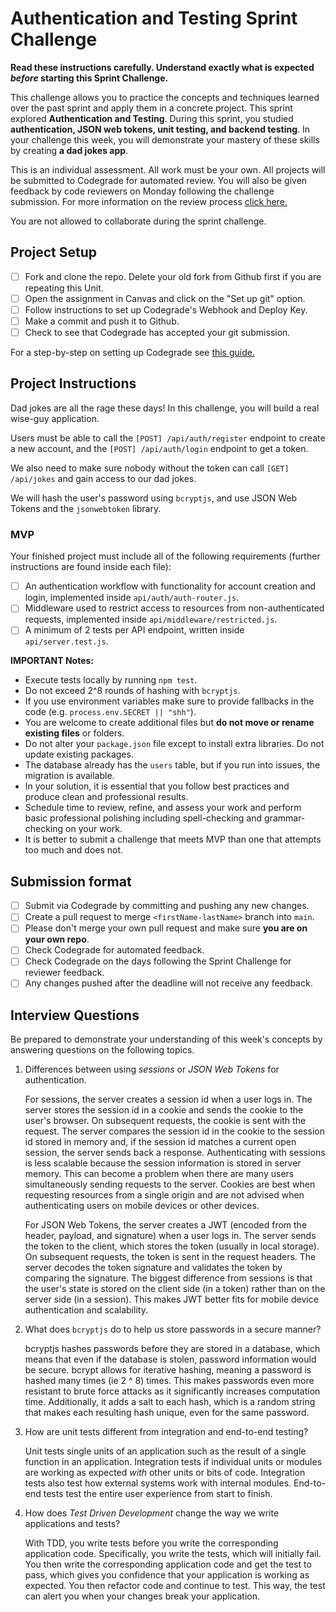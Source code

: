 # Authentication and Testing Sprint Challenge

**Read these instructions carefully. Understand exactly what is expected _before_ starting this Sprint Challenge.**

This challenge allows you to practice the concepts and techniques learned over the past sprint and apply them in a concrete project. This sprint explored **Authentication and Testing**. During this sprint, you studied **authentication, JSON web tokens, unit testing, and backend testing**. In your challenge this week, you will demonstrate your mastery of these skills by creating **a dad jokes app**.

This is an individual assessment. All work must be your own. All projects will be submitted to Codegrade for automated review. You will also be given feedback by code reviewers on Monday following the challenge submission. For more information on the review process [click here.](https://www.notion.so/lambdaschool/How-to-View-Feedback-in-CodeGrade-c5147cee220c4044a25de28bcb6bb54a)

You are not allowed to collaborate during the sprint challenge.

## Project Setup

- [ ] Fork and clone the repo. Delete your old fork from Github first if you are repeating this Unit.
- [ ] Open the assignment in Canvas and click on the "Set up git" option.
- [ ] Follow instructions to set up Codegrade's Webhook and Deploy Key.
- [ ] Make a commit and push it to Github.
- [ ] Check to see that Codegrade has accepted your git submission.

For a step-by-step on setting up Codegrade see [this guide.](https://www.notion.so/lambdaschool/Submitting-an-assignment-via-Code-Grade-A-Step-by-Step-Walkthrough-07bd65f5f8364e709ecb5064735ce374)

## Project Instructions

Dad jokes are all the rage these days! In this challenge, you will build a real wise-guy application.

Users must be able to call the `[POST] /api/auth/register` endpoint to create a new account, and the `[POST] /api/auth/login` endpoint to get a token.

We also need to make sure nobody without the token can call `[GET] /api/jokes` and gain access to our dad jokes.

We will hash the user's password using `bcryptjs`, and use JSON Web Tokens and the `jsonwebtoken` library.
  
### MVP

Your finished project must include all of the following requirements (further instructions are found inside each file):

- [ ] An authentication workflow with functionality for account creation and login, implemented inside `api/auth/auth-router.js`.
- [ ] Middleware used to restrict access to resources from non-authenticated requests, implemented inside `api/middleware/restricted.js`.
- [ ] A minimum of 2 tests per API endpoint, written inside `api/server.test.js`.

**IMPORTANT Notes:**

- Execute tests locally by running `npm test`.
- Do not exceed 2^8 rounds of hashing with `bcryptjs`.
- If you use environment variables make sure to provide fallbacks in the code (e.g. `process.env.SECRET || "shh"`).
- You are welcome to create additional files but **do not move or rename existing files** or folders.
- Do not alter your `package.json` file except to install extra libraries. Do not update existing packages.
- The database already has the `users` table, but if you run into issues, the migration is available.
- In your solution, it is essential that you follow best practices and produce clean and professional results.
- Schedule time to review, refine, and assess your work and perform basic professional polishing including spell-checking and grammar-checking on your work.
- It is better to submit a challenge that meets MVP than one that attempts too much and does not.

## Submission format

- [ ] Submit via Codegrade by committing and pushing any new changes.
- [ ] Create a pull request to merge `<firstName-lastName>` branch into `main`.
- [ ] Please don't merge your own pull request and make sure **you are on your own repo**.
- [ ] Check Codegrade for automated feedback.
- [ ] Check Codegrade on the days following the Sprint Challenge for reviewer feedback.
- [ ] Any changes pushed after the deadline will not receive any feedback.

## Interview Questions

Be prepared to demonstrate your understanding of this week's concepts by answering questions on the following topics.

1. Differences between using _sessions_ or _JSON Web Tokens_ for authentication.

    For sessions, the server creates a session id when a user logs in. The server stores the session id in a cookie and sends the cookie to the user's browser. On subsequent requests, the cookie is sent with the request. The server compares the session id in the cookie to the session id stored in memory and, if the session id matches a current open session, the server sends back a response. Authenticating with sessions is less scalable because the session information is stored in server memory. This can become a problem when there are many users simultaneously sending requests to the server. Cookies are best when requesting resources from a single origin and are not advised when authenticating users on mobile devices or other devices.

    For JSON Web Tokens, the server creates a JWT (encoded from the header, payload, and signature) when a user logs in. The server sends the token to the client, which stores the token (usually in local storage). On subsequent requests, the token is sent in the request headers. The server decodes the token signature and validates the token by comparing the signature. The biggest difference from sessions is that the user's state is stored on the client side (in a token) rather than on the server side (in a session). This makes JWT better fits for mobile device authentication and scalability.

2. What does `bcryptjs` do to help us store passwords in a secure manner?

    bcryptjs hashes passwords before they are stored in a database, which means that even if the database is stolen, password information would be secure. bcrypt allows for iterative hashing, meaning a password is hashed many times (ie 2 ^ 8) times. This makes passwords even more resistant to brute force attacks as it significantly increases computation time. Additionally, it adds a salt to each hash, which is a random string that makes each resulting hash unique, even for the same password.

3. How are unit tests different from integration and end-to-end testing?

    Unit tests single units of an application such as the result of a single function in an application. Integration tests if individual units or modules are working as expected _with_ other units or bits of code. Integration tests also test how external systems work with internal modules. End-to-end tests test the entire user experience from start to finish.

4. How does _Test Driven Development_ change the way we write applications and tests?

    With TDD, you write tests before you write the corresponding application code. Specifically, you write the tests, which will initially fail. You then write the corresponding application code and get the test to pass, which gives you confidence that your application is working as expected. You then refactor code and continue to test. This way, the test can alert you when your changes break your application.
